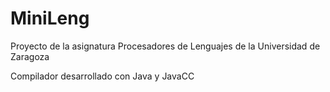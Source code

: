 # MiniLeng
Proyecto de la asignatura Procesadores de Lenguajes de la Universidad de Zaragoza

Compilador desarrollado con Java y JavaCC
